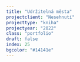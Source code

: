 ```yaml
---
title: "Udržitelná města"
projectclient: "Nesehnutí"
projecttype: "kniha"
projectyear: "2022"
class: "portfolio"
draft: false
index: 25
bgcolor: "#14141e"
---
```




